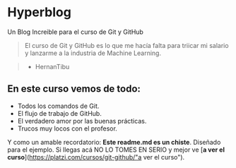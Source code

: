 # Hyperblog
Un Blog Increible para el curso de Git y GitHub
> El curso de Git y GitHub es lo que me hacía falta para triicar mi salario y lanzarme a la industria de Machine Learning.

> - HernanTibu

## En este curso vemos de todo:

* Todos los comandos de Git.
* El flujo de trabajo de GitHub.
* El verdadero amor por las buenas prácticas.
* Trucos muy locos con el profesor.

Y como un amable recordatorio: **Este readme.md es un chiste**. Diseñado para el ejemplo.  Si llegas acá NO LO TOMES EN SERIO y mejor ve [**a ver el curso**](https://platzi.com/cursos/git-github/"a ver el curso").